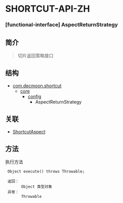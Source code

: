 # SHORTCUT-API-ZH

### [functional-interface] AspectReturnStrategy


简介
-
> 切片返回策略接口


结构
-
+ [com.decmoon.shortcut](API-zh.md)
    + [core](package-core-zh.md)
        + [config](package-config-zh.md)
            + AspectReturnStrategy
            
关联
-
+ [ShortcutAspect](class-ShortcutAspect-zh.md)

方法
-
执行方法
````
 Object execute() throws Throwable;
 
 返回：
       Object 类型对象
 异常：
       Throwable
````